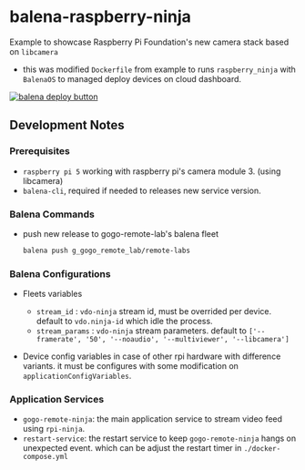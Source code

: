 # balena-raspberry-ninja

Example to showcase Raspberry Pi Foundation's new camera stack based on `libcamera`
- this was modified `Dockerfile` from example to runs `raspberry_ninja` with `BalenaOS` to managed deploy devices on cloud dashboard.


[![balena deploy button](https://www.balena.io/deploy.svg)](https://dashboard.balena-cloud.com/deploy?repoUrl=https://github.com/momepp/balena-raspberry-ninja.git)

## Development Notes

### Prerequisites
- `raspberry pi 5` working with raspberry pi's camera module 3. (using libcamera)
- `balena-cli`, required if needed to releases new service version.

### Balena Commands
- push new release to gogo-remote-lab's balena fleet
    ``` sh
    balena push g_gogo_remote_lab/remote-labs
    ```

### Balena Configurations
- Fleets variables
    - `stream_id` : `vdo-ninja` stream id, must be overrided per device. default to `vdo.ninja-id` which idle the process.
    - `stream_params` : `vdo-ninja` stream parameters. default to `['--framerate', '50', '--noaudio', '--multiviewer', '--libcamera']`

- Device config variables
in case of other rpi hardware with difference variants. it must be configures with some modification on `applicationConfigVariables`.

### Application Services
- `gogo-remote-ninja`: the main application service to stream video feed using `rpi-ninja`.
- `restart-service`: the restart service to keep `gogo-remote-ninja` hangs on unexpected event. which can be adjust the restart timer in `./docker-compose.yml`
